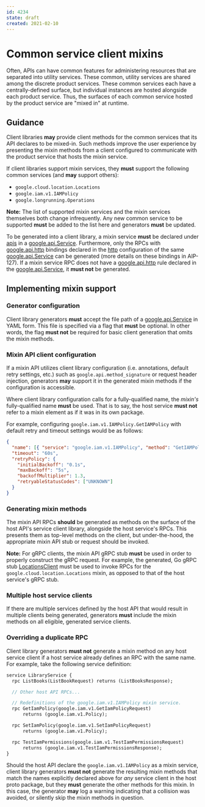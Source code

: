 ```yaml
---
id: 4234
state: draft
created: 2021-02-10
---
```


# Common service client mixins

Often, APIs can have common features for administering resources that are
separated into utility services. These common, utility services are shared among
the discrete product services. These common services each have a
centrally-defined surface, but individual instances are hosted alongside each
product service. Thus, the surfaces of each common service hosted by the product
service are "mixed in" at runtime.


## Guidance

Client libraries **may** provide client methods for the common services that its
API declares to be mixed-in. Such methods improve the user experience by
presenting the mixin methods from a client configured to communicate with the
product service that hosts the mixin service.

If client libraries support mixin services, they **must** support the following
common services (and **may** support others):

- `google.cloud.location.Locations`
- `google.iam.v1.IAMPolicy`
- `google.longrunning.Operations`

**Note:** The list of supported mixin services and the mixin services
themselves both change infrequently. Any new common service to be supported
**must** be added to the list here and generators **must** be updated.

To be generated into a client library, a mixin service **must** be declared
under [apis] in a [google.api.Service]. Furthermore, only the RPCs with
[google.api.http] bindings declared in the [http] configuration of the same
[google.api.Service] can be generated (more details on these bindings in
AIP-127). If a mixin service RPC does not have a [google.api.http] rule declared
in the [google.api.Service], it **must not** be generated.


## Implementing mixin support

### Generator configuration

Client library generators **must** accept the file path of a
[google.api.Service] in YAML form. This file is specified via a flag that
**must** be optional. In other words, the flag **must not** be required for
basic client generation that omits the mixin methods.

### Mixin API client configuration

If a mixin API utilizes client library configuration (i.e. annotations, default
retry settings, etc.) such as `google.api.method_signature` or request header
injection, generators **may** support it in the generated mixin methods if the
configuration is accessible.

Where client library configuration calls for a fully-qualified name, the
_mixin's_ fully-qualified name **must** be used. That is to say, the host
service **must not** refer to a mixin element as if it was in its own package.

For example, configuring `google.iam.v1.IAMPolicy.GetIAMPolicy` with default
retry and timeout settings would be as follows:

```json
{
  "name": [{ "service": "google.iam.v1.IAMPolicy", "method": "GetIAMPolicy" }],
  "timeout": "60s",
  "retryPolicy": {
    "initialBackoff": "0.1s",
    "maxBackoff": "5s",
    "backoffMultiplier": 1.3,
    "retryableStatusCodes": ["UNKNOWN"]
  }
}
```

### Generating mixin methods

The mixin API RPCs **should** be generated as methods on the surface of the
host API's service client library, alongside the host service's RPCs. This
presents them as top-level methods on the client, but under-the-hood, the
appropriate mixin API stub or request should be invoked.

**Note:** For gRPC clients, the mixin API gRPC stub **must** be used in order
to properly construct the gRPC request. For example, the generated, Go gRPC stub
[LocationsClient] must be used to invoke RPCs for the
`google.cloud.location.Locations` mixin, as opposed to that of the host
service's gRPC stub.

### Multiple host service clients

If there are multiple services defined by the host API that would result in
multiple clients being generated, generators **must** include the mixin
methods on all eligible, generated service clients.

### Overriding a duplicate RPC

Client library generators **must not** generate a mixin method on any host
service client if a host service already defines an RPC with the same name. For
example, take the following service definition:

```proto
service LibraryService {
  rpc ListBooks(ListBookRequest) returns (ListBooksResponse);

  // Other host API RPCs...

  // Redefinitions of the google.iam.v1.IAMPolicy mixin service.
  rpc GetIamPolicy(google.iam.v1.GetIamPolicyRequest)
      returns (google.iam.v1.Policy);

  rpc SetIamPolicy(google.iam.v1.SetIamPolicyRequest)
      returns (google.iam.v1.Policy);

  rpc TestIamPermissions(google.iam.v1.TestIamPermissionsRequest)
      returns (google.iam.v1.TestIamPermissionsResponse);
}
```

Should the host API declare the `google.iam.v1.IAMPolicy` as a mixin service,
client library generators **must not** generate the resulting mixin methods that
match the names explicitly declared above for _any_ service client in the host
proto package, but they **must** generate the other methods for this mixin. In
this case, the generator **may** log a warning indicating that a collision was
avoided, or silently skip the mixin methods in question.

[apis]: https://github.com/googleapis/googleapis/blob/master/google/api/service.proto#L96
[google.api.Service]: https://github.com/googleapis/googleapis/blob/master/google/api/service.proto
[google.api.Http]: https://github.com/googleapis/googleapis/blob/master/google/api/http.proto
[http]: https://github.com/googleapis/googleapis/blob/master/google/api/service.proto#L124
[LocationsClient]: https://pkg.go.dev/google.golang.org/genproto@v0.0.0-20210325141258-5636347f2b14/googleapis/cloud/location#LocationsClient
